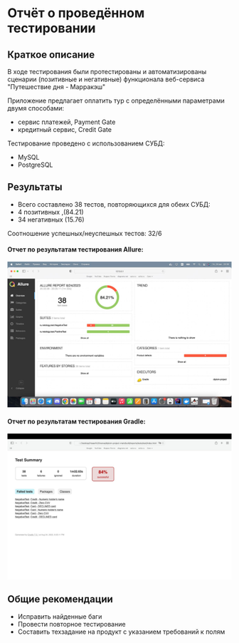 # Отчёт о проведённом тестировании

## Краткое описание

В ходе тестирования были протестированы и  автоматизированы сценарии (позитивные и негативные) функционала веб-сервиса "Путешествие дня - Марракэш"

Приложение предлагает оплатить тур с определёнными параметрами двумя способами:

- сервис платежей, Payment Gate
- кредитный сервис, Credit Gate

Тестирование проведено с использованием СУБД:

- MySQL
- PostgreSQL

## Результаты

- Всего составлено 38 тестов, повторяющихся для обеих СУБД:
- 4 позитивных ,(84.21)
- 34 негативных (15.76)

Соотношение успешных/неуспешных тестов: 32/6

#### Отчет по результатам тестирования Allure:

![Allure](https://github.com/YuraQA53/diplom-project/blob/main/documents/Allure_2023-08-24_20-44-57.jpg)

#### Отчет по результатам тестирования Gradle:

![Gradle](https://github.com/YuraQA53/diplom-project/blob/main/documents/Summary_2023-08-24_20-45-14.jpg)

## Общие рекомендации

- Исправить найденные баги
- Провести повторное тестирование
- Составить техзадание на продукт с указанием требований к полям